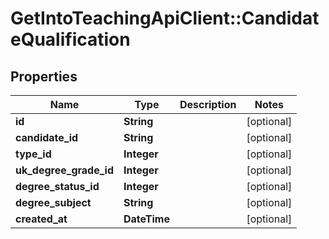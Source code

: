 # GetIntoTeachingApiClient::CandidateQualification

## Properties
Name | Type | Description | Notes
------------ | ------------- | ------------- | -------------
**id** | **String** |  | [optional] 
**candidate_id** | **String** |  | [optional] 
**type_id** | **Integer** |  | [optional] 
**uk_degree_grade_id** | **Integer** |  | [optional] 
**degree_status_id** | **Integer** |  | [optional] 
**degree_subject** | **String** |  | [optional] 
**created_at** | **DateTime** |  | [optional] 



